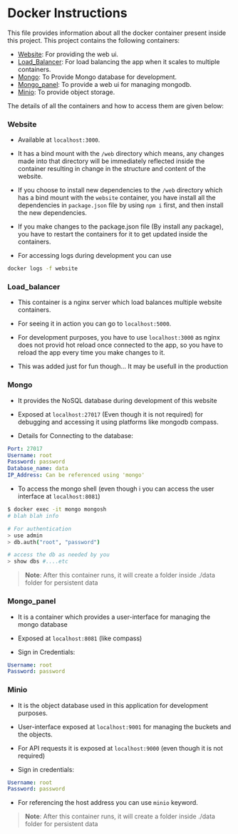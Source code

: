 # Docker Instructions

This file provides information about all the docker container present inside this project. This project contains the following containers:

-  [Website](#website): For providing the web ui.
-  [Load_Balancer](#load_balancer): For load balancing the app when it scales to multiple containers.
-  [Mongo](#mongo): To Provide Mongo database for development.
-  [Mongo_panel](#mongo_panel): To provide a web ui for managing mongodb.
-  [Minio](#minio): To provide object storage.

The details of all the containers and how to access them are given below:

### Website

-  Available at `localhost:3000`.

-  It has a bind mount with the `/web` directory which means, any changes made into that directory will be immediately reflected inside the container resulting in change in the structure and content of the website.

-  If you choose to install new dependencies to the `/web` directory which has a bind mount with the `website` container, you have install all the dependencies in `package.json` file by using `npm i` first, and then install the new dependencies.

-  If you make changes to the package.json file (By install any package), you have to restart the containers for it to get updated inside the containers.

-  For accessing logs during development you can use

```sh
docker logs -f website
```

### Load_balancer

-  This container is a nginx server which load balances multiple website containers.

-  For seeing it in action you can go to `localhost:5000`.

-  For development purposes, you have to use `localhost:3000` as nginx does not provid hot reload once connected to the app, so you have to reload the app every time you make changes to it.

-  This was added just for fun though... It may be usefull in the production

### Mongo

-  It provides the NoSQL database during development of this website

-  Exposed at `localhost:27017` (Even though it is not required) for debugging and accessing it using platforms like mongodb compass.

-  Details for Connecting to the database:

```yml
Port: 27017
Username: root
Password: password
Database_name: data
IP_Address: Can be referenced using 'mongo'
```

-  To access the mongo shell (even though i you can access the user interface at `localhost:8081`)

```sh
$ docker exec -it mongo mongosh
# blah blah info

# For authentication
> use admin
> db.auth("root", "password")

# access the db as needed by you
> show dbs #....etc
```

> **Note**: After this container runs, it will create a folder inside ./data folder for persistent data

### Mongo_panel

-  It is a container which provides a user-interface for managing the mongo database

-  Exposed at `localhost:8081` (like compass)

-  Sign in Credentials:

```yml
Username: root
Password: password
```

### Minio

-  It is the object database used in this application for development purposes.

-  User-interface exposed at `localhost:9001` for managing the buckets and the objects.

-  For API requests it is exposed at `localhost:9000` (even though it is not required)

-  Sign in credentials:

```yml
Username: root
Password: password
```

-  For referencing the host address you can use `minio` keyword.

> **Note**: After this container runs, it will create a folder inside ./data folder for persistent data
